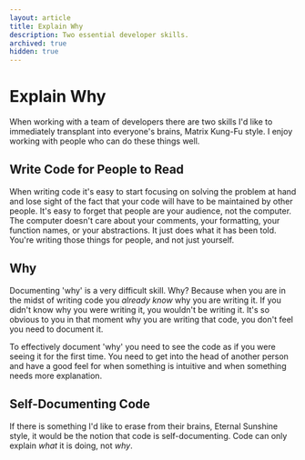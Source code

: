 ```yaml
---
layout: article
title: Explain Why
description: Two essential developer skills.
archived: true
hidden: true
---
```


# Explain Why

When working with a team of developers there are two skills I'd like
to immediately transplant into everyone's brains, Matrix Kung-Fu
style. I enjoy working with people who can do these things well.

## Write Code for People to Read

When writing code it's easy to start focusing on solving the problem
at hand and lose sight of the fact that your code will have to be
maintained by other people. It's easy to forget that people are your
audience, not the computer. The computer doesn't care about your
comments, your formatting, your function names, or your
abstractions. It just does what it has been told. You're writing those
things for people, and not just yourself.

## Why

Documenting 'why' is a very difficult skill. Why? Because when you are
in the midst of writing code you *already know* why you are writing
it. If you didn't know why you were writing it, you wouldn't be
writing it. It's so obvious to you in that moment why you are writing
that code, you don't feel you need to document it.

To effectively document 'why' you need to see the code as if you were
seeing it for the first time. You need to get into the head of another
person and have a good feel for when something is intuitive and when
something needs more explanation.

## Self-Documenting Code

If there is something I'd like to erase from their brains, Eternal
Sunshine style, it would be the notion that code is
self-documenting. Code can only explain *what* it is doing, not *why*.
